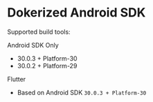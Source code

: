 # Dokerized Android SDK

Supported build tools:

Android SDK Only

* 30.0.3 + Platform-30
* 30.0.2 + Platform-29

Flutter

* Based on Android SDK `30.0.3 + Platform-30`